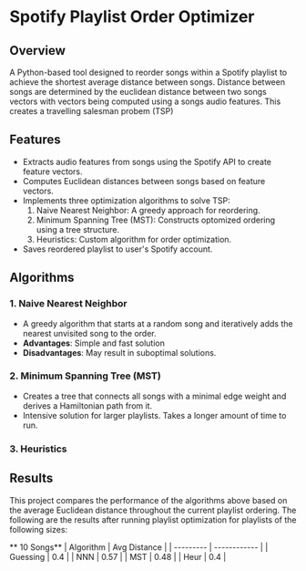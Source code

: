 # Spotify Playlist Order Optimizer
## Overview
A Python-based tool designed to reorder songs within a Spotify playlist to achieve the shortest average distance between songs. Distance between songs are determined by the euclidean distance between two songs vectors with vectors being computed using a songs audio features. This creates a travelling salesman probem (TSP)

## Features
- Extracts audio features from songs using the Spotify API to create feature vectors.
- Computes Euclidean distances between songs based on feature vectors.
- Implements three optimization algorithms to solve TSP:
  1. Naive Nearest Neighbor: A greedy approach for reordering.
  2. Minimum Spanning Tree (MST): Constructs optomized ordering using a tree structure.
  3. Heuristics: Custom algorithm for order optimization.
- Saves reordered playlist to user's Spotify account.

## Algorithms
### 1. Naive Nearest Neighbor
- A greedy algorithm that starts at a random song and iteratively adds the nearest unvisited song to the order.
- **Advantages**: Simple and fast solution
- **Disadvantages**: May result in suboptimal solutions.

### 2. Minimum Spanning Tree (MST)
- Creates a tree that connects all songs with a minimal edge weight and derives a Hamiltonian path from it.
- Intensive solution for larger playlists. Takes a longer amount of time to run.

### 3. Heuristics


## Results
This project compares the performance of the algorithms above based on the average Euclidean distance throughout the current playlist ordering. The following are the results after running playlist optimization for playlists of the following sizes:

** 10 Songs**
| Algorithm | Avg Distance |
| --------- | ------------ |
| Guessing  | 0.4          |
| NNN       | 0.57         |
| MST       | 0.48         |
| Heur      | 0.4          |
